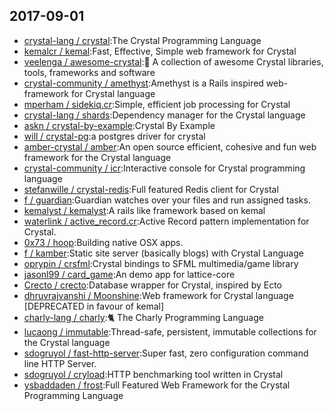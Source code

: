 ## 2017-09-01

* [crystal-lang / crystal](https://github.com/crystal-lang/crystal):The Crystal Programming Language
* [kemalcr / kemal](https://github.com/kemalcr/kemal):Fast, Effective, Simple web framework for Crystal
* [veelenga / awesome-crystal](https://github.com/veelenga/awesome-crystal):💎 A collection of awesome Crystal libraries, tools, frameworks and software
* [crystal-community / amethyst](https://github.com/crystal-community/amethyst):Amethyst is a Rails inspired web-framework for Crystal language
* [mperham / sidekiq.cr](https://github.com/mperham/sidekiq.cr):Simple, efficient job processing for Crystal
* [crystal-lang / shards](https://github.com/crystal-lang/shards):Dependency manager for the Crystal language
* [askn / crystal-by-example](https://github.com/askn/crystal-by-example):Crystal By Example
* [will / crystal-pg](https://github.com/will/crystal-pg):a postgres driver for crystal
* [amber-crystal / amber](https://github.com/amber-crystal/amber):An open source efficient, cohesive and fun web framework for the Crystal language
* [crystal-community / icr](https://github.com/crystal-community/icr):Interactive console for Crystal programming language
* [stefanwille / crystal-redis](https://github.com/stefanwille/crystal-redis):Full featured Redis client for Crystal
* [f / guardian](https://github.com/f/guardian):Guardian watches over your files and run assigned tasks.
* [kemalyst / kemalyst](https://github.com/kemalyst/kemalyst):A rails like framework based on kemal
* [waterlink / active_record.cr](https://github.com/waterlink/active_record.cr):Active Record pattern implementation for Crystal.
* [0x73 / hoop](https://github.com/0x73/hoop):Building native OSX apps.
* [f / kamber](https://github.com/f/kamber):Static site server (basically blogs) with Crystal Language
* [oprypin / crsfml](https://github.com/oprypin/crsfml):Crystal bindings to SFML multimedia/game library
* [jasonl99 / card_game](https://github.com/jasonl99/card_game):An demo app for lattice-core
* [Crecto / crecto](https://github.com/Crecto/crecto):Database wrapper for Crystal, inspired by Ecto
* [dhruvrajvanshi / Moonshine](https://github.com/dhruvrajvanshi/Moonshine):Web framework for Crystal language [DEPRECATED in favour of kemal]
* [charly-lang / charly](https://github.com/charly-lang/charly):🐈 The Charly Programming Language
* [lucaong / immutable](https://github.com/lucaong/immutable):Thread-safe, persistent, immutable collections for the Crystal language
* [sdogruyol / fast-http-server](https://github.com/sdogruyol/fast-http-server):Super fast, zero configuration command line HTTP Server.
* [sdogruyol / cryload](https://github.com/sdogruyol/cryload):HTTP benchmarking tool written in Crystal
* [ysbaddaden / frost](https://github.com/ysbaddaden/frost):Full Featured Web Framework for the Crystal Programming Language
